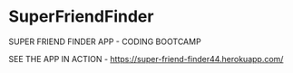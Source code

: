 # SuperFriendFinder
SUPER FRIEND FINDER APP - CODING BOOTCAMP


SEE THE APP IN ACTION - https://super-friend-finder44.herokuapp.com/ 

